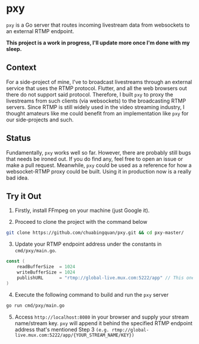 # pxy
`pxy` is a Go server that routes incoming livestream data from websockets to an external RTMP endpoint.

__This project is a work in progress, I'll update more once I'm done with my sleep.__

## Context
For a side-project of mine, I've to broadcast livestreams through an external service that uses the RTMP protocol. Flutter, and all the web browsers out there do not support said protocol. Therefore, I built `pxy` to proxy the livestreams from such clients (via websockets) to the broadcasting RTMP servers. Since RTMP is still widely used in the video streaming industry, I thought amateurs like me could benefit from an implementation like `pxy` for our side-projects and such.

## Status
Fundamentally, `pxy` works well so far. However, there are probably still bugs that needs be ironed out. If you do find any, feel free to open an issue or make a pull request. Meanwhile, `pxy` could be used as a reference for how a websocket-RTMP proxy could be built. Using it in production now is a really bad idea.

## Try it Out
1. Firstly, install FFmpeg on your machine (just Google it).

2. Proceed to clone the project with the command below
```bash
git clone https://github.com/chuabingquan/pxy.git && cd pxy-master/
```
3. Update your RTMP endpoint address under the constants in `cmd/pxy/main.go`.
```go
const (
	readBufferSize  = 1024
	writeBufferSize = 1024
	publishURL      = "rtmp://global-live.mux.com:5222/app" // This one here.
)
```
4. Execute the following command to build and run the `pxy` server
```bash
go run cmd/pxy/main.go
```
5. Access `http://localhost:8080` in your browser and supply your stream name/stream key. `pxy` will append it behind the specified RTMP endpoint address that's mentioned Step 3 `(e.g. rtmp://global-live.mux.com:5222/app/{YOUR_STREAM_NAME/KEY})`